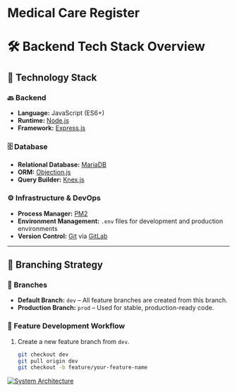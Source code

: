 # Medical Care Register

# 🛠️ Backend Tech Stack Overview

## 🚀 Technology Stack

### 🔙 Backend

- **Language:** JavaScript (ES6+)
- **Runtime:** [Node.js](https://nodejs.org/)
- **Framework:** [Express.js](https://expressjs.com/)

### 🗄️ Database

- **Relational Database:** [MariaDB](https://mariadb.org/)
- **ORM:** [Objection.js](https://vincit.github.io/objection.js/)
- **Query Builder:** [Knex.js](http://knexjs.org/)

### ⚙️ Infrastructure & DevOps

- **Process Manager:** [PM2](https://pm2.keymetrics.io/)
- **Environment Management:** `.env` files for development and production environments
- **Version Control:** [Git](https://git-scm.com/) via [GitLab](https://gitlab.com/)

---

## 🌳 Branching Strategy

### 📂 Branches

- **Default Branch:** `dev` – All feature branches are created from this branch.
- **Production Branch:** `prod` – Used for stable, production-ready code.

### 🔧 Feature Development Workflow

1. Create a new feature branch from `dev`.
   ```bash
   git checkout dev
   git pull origin dev
   git checkout -b feature/your-feature-name
   

[![System Architecture](./architecture_SDP.drawio.png)](./architecture_SDP.drawio.png)

